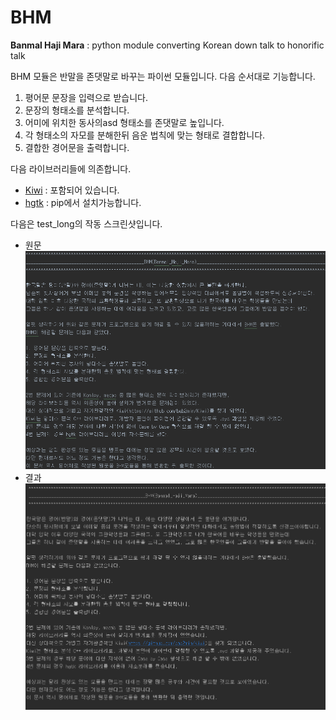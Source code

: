 # BHM
**Banmal Haji Mara** : python module converting Korean down talk to honorific talk

BHM 모듈은 반말을 존댓말로 바꾸는 파이썬 모듈입니다. 다음 순서대로 기능합니다.

1. 평어문 문장을 입력으로 받습니다.
2. 문장의 형태소를 분석합니다.
3. 어미에 위치한 동사의asd 형태소를 존댓말로 높입니다.
4. 각 형태소의 자모를 분해한뒤 음운 법칙에 맞는 형태로 결합합니다.
5. 결합한 경어문을 출력합니다.

다음 라이브러리들에 의존합니다.
* [Kiwi](https://github.com/bab2min/Kiwi) : 포함되어 있습니다.
* [hgtk](https://github.com/bluedisk/hangul-toolkit) : pip에서 설치가능합니다.

다음은 test_long의 작동 스크린샷입니다.

* 원문
![원문](screenshots/original.png)
* 결과
![결과](screenshots/converted.png)
